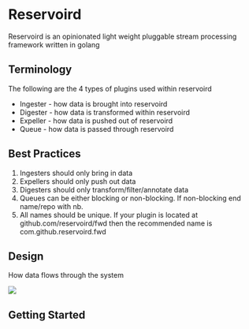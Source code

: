 # Reservoird

Reservoird is an opinionated light weight pluggable stream processing
framework written in golang

## Terminology

The following are the 4 types of plugins used within reservoird

- Ingester - how data is brought into reservoird
- Digester - how data is transformed within reservoird
- Expeller - how data is pushed out of reservoird
- Queue - how data is passed through reservoird

## Best Practices

1. Ingesters should only bring in data
2. Expellers should only push out data
3. Digesters should only transform/filter/annotate data
4. Queues can be either blocking or non-blocking. If non-blocking end name/repo
with nb.
5. All names should be unique. If your plugin is located at
github.com/reservoird/fwd then the recommended name is
com.github.reservoird.fwd

## Design

How data flows through the system

[![](https://mermaid.ink/img/eyJjb2RlIjoiZ3JhcGggTFJcbiAgICBpbjAoaW5wdXQwKSAtLT4gaWcwW2luZ2VzdGVyMF1cbiAgICBpbjEoaW5wdXQxKSAtLT4gaWcxW2luZ2VzdGVyMV1cbiAgICBpbm4oaW5wdXROKSAtLT4gaWduW2luZ2VzdGVyTl1cbiAgICBzdWJncmFwaCByZXNlcnZvaXJkXG4gICAgaWcwIC0tPiBkaTBbZGlnZXN0ZXIwXVxuICAgIGlnMSAtLT4gZGkxW2RpZ2VzdGVyMV1cbiAgICBpZ24gLS0-IGRpbltkaWdlc3Rlck5dXG4gICAgZGkwIC0tPiBleFtleHBlbGxlcl1cbiAgICBkaTEgLS0-IGV4W2V4cGVsbGVyXVxuICAgIGRpbiAtLT4gZXhbZXhwZWxsZXJdXG4gICAgZW5kXG4gICAgZXggLS0-IG8ob3V0cHV0KSIsIm1lcm1haWQiOnsidGhlbWUiOiJkZWZhdWx0In19)](https://mermaid-js.github.io/mermaid-live-editor/#/edit/eyJjb2RlIjoiZ3JhcGggTFJcbiAgICBpbjAoaW5wdXQwKSAtLT4gaWcwW2luZ2VzdGVyMF1cbiAgICBpbjEoaW5wdXQxKSAtLT4gaWcxW2luZ2VzdGVyMV1cbiAgICBpbm4oaW5wdXROKSAtLT4gaWduW2luZ2VzdGVyTl1cbiAgICBzdWJncmFwaCByZXNlcnZvaXJkXG4gICAgaWcwIC0tPiBkaTBbZGlnZXN0ZXIwXVxuICAgIGlnMSAtLT4gZGkxW2RpZ2VzdGVyMV1cbiAgICBpZ24gLS0-IGRpbltkaWdlc3Rlck5dXG4gICAgZGkwIC0tPiBleFtleHBlbGxlcl1cbiAgICBkaTEgLS0-IGV4W2V4cGVsbGVyXVxuICAgIGRpbiAtLT4gZXhbZXhwZWxsZXJdXG4gICAgZW5kXG4gICAgZXggLS0-IG8ob3V0cHV0KSIsIm1lcm1haWQiOnsidGhlbWUiOiJkZWZhdWx0In19)

## Getting Started
